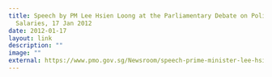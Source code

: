 ```yaml
---
title: Speech by PM Lee Hsien Loong at the Parliamentary Debate on Political
  Salaries, 17 Jan 2012
date: 2012-01-17
layout: link
description: ""
image: ""
external: https://www.pmo.gov.sg/Newsroom/speech-prime-minister-lee-hsien-loong-ministerial-salaries-parliament-17-january-2012
---
```

